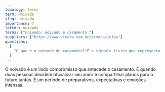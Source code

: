 ```yaml
---
topology: terms
term: Noivado
slug: noivado
importance: 7
letter: noivado
terms: ["noivado: noivado e casamento."]
suppliers: ["https://www.vivara.com.br/vivara/joias"]
questions:
  [
    "O que é o noivado de casamento?:É o símbolo físico que representa o amor e a união de um casal.",
  ]
---
```


O noivado é um lindo compromisso que antecede o casamento. É quando duas pessoas decidem oficializar seu amor e compartilhar planos para o futuro juntas. É um período de preparativos, expectativas e emoções intensas.
